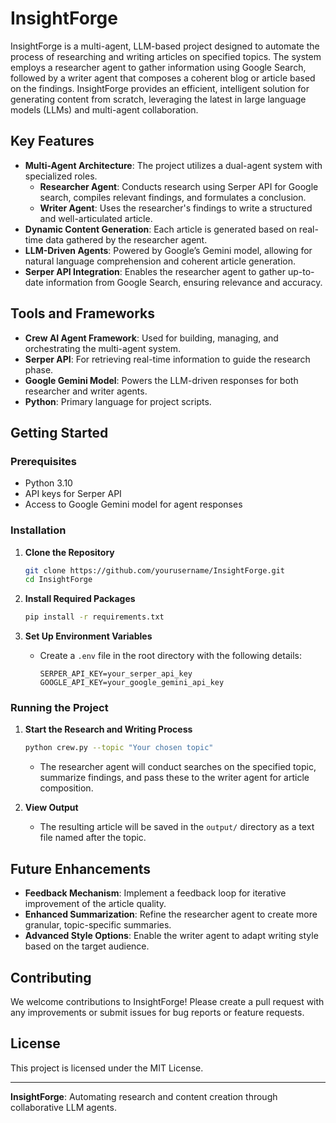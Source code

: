 # InsightForge

InsightForge is a multi-agent, LLM-based project designed to automate the process of researching and writing articles on specified topics. The system employs a researcher agent to gather information using Google Search, followed by a writer agent that composes a coherent blog or article based on the findings. InsightForge provides an efficient, intelligent solution for generating content from scratch, leveraging the latest in large language models (LLMs) and multi-agent collaboration.

## Key Features

- **Multi-Agent Architecture**: The project utilizes a dual-agent system with specialized roles.
  - **Researcher Agent**: Conducts research using Serper API for Google search, compiles relevant findings, and formulates a conclusion.
  - **Writer Agent**: Uses the researcher's findings to write a structured and well-articulated article.
- **Dynamic Content Generation**: Each article is generated based on real-time data gathered by the researcher agent.
- **LLM-Driven Agents**: Powered by Google’s Gemini model, allowing for natural language comprehension and coherent article generation.
- **Serper API Integration**: Enables the researcher agent to gather up-to-date information from Google Search, ensuring relevance and accuracy.
  
## Tools and Frameworks

- **Crew AI Agent Framework**: Used for building, managing, and orchestrating the multi-agent system.
- **Serper API**: For retrieving real-time information to guide the research phase.
- **Google Gemini Model**: Powers the LLM-driven responses for both researcher and writer agents.
- **Python**: Primary language for project scripts.

## Getting Started

### Prerequisites

- Python 3.10
- API keys for Serper API
- Access to Google Gemini model for agent responses

### Installation

1. **Clone the Repository**
    ```bash
    git clone https://github.com/yourusername/InsightForge.git
    cd InsightForge
    ```

2. **Install Required Packages**
    ```bash
    pip install -r requirements.txt
    ```

3. **Set Up Environment Variables**
   - Create a `.env` file in the root directory with the following details:
     ```plaintext
     SERPER_API_KEY=your_serper_api_key
     GOOGLE_API_KEY=your_google_gemini_api_key
     ```


### Running the Project

1. **Start the Research and Writing Process**
    ```bash
    python crew.py --topic "Your chosen topic"
    ```

   - The researcher agent will conduct searches on the specified topic, summarize findings, and pass these to the writer agent for article composition.

2. **View Output**
   - The resulting article will be saved in the `output/` directory as a text file named after the topic.

## Future Enhancements

- **Feedback Mechanism**: Implement a feedback loop for iterative improvement of the article quality.
- **Enhanced Summarization**: Refine the researcher agent to create more granular, topic-specific summaries.
- **Advanced Style Options**: Enable the writer agent to adapt writing style based on the target audience.

## Contributing

We welcome contributions to InsightForge! Please create a pull request with any improvements or submit issues for bug reports or feature requests.

## License

This project is licensed under the MIT License.

---

**InsightForge**: Automating research and content creation through collaborative LLM agents.
